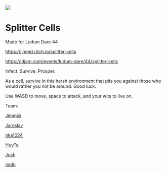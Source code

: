 ![](https://static.jam.host/raw/7be/12/z/22915.png)

# Splitter Cells
Made for Ludum Dare 44

https://jimmizi.itch.io/splitter-cells

https://ldjam.com/events/ludum-dare/44/splitter-cells

Infect. Survive. Prosper.

As a cell, survive in this harsh environment that pits you against those who would rather you not be around. Good luck.

Use WASD to move, space to attack, and your wits to live on.


Team:

[Jimmizi](https://jimmizi.itch.io/)

[Jaroslav](https://ldjam.com/users/jaroslav-vozar)

[nka1024](https://github.com/nka1024)

[HuyTa](https://ldjam.com/users/huyta)

[Jush](https://www.cephalo.io/)

[nsdn](https://ldjam.com/users/ndsn)

